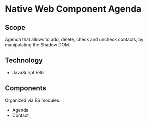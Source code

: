 # Native Web Component Agenda
## Scope
Agenda that allows to add, delete, check and uncheck contacts, by manipulating the Shadow DOM.

## Technology
- JavaScript ES6

## Components
Organized via ES modules:
- Agenda
- Contact